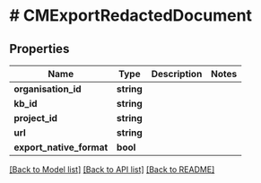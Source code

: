 # # CMExportRedactedDocument

## Properties

Name | Type | Description | Notes
------------ | ------------- | ------------- | -------------
**organisation_id** | **string** |  |
**kb_id** | **string** |  |
**project_id** | **string** |  |
**url** | **string** |  |
**export_native_format** | **bool** |  |

[[Back to Model list]](../../README.md#models) [[Back to API list]](../../README.md#endpoints) [[Back to README]](../../README.md)
